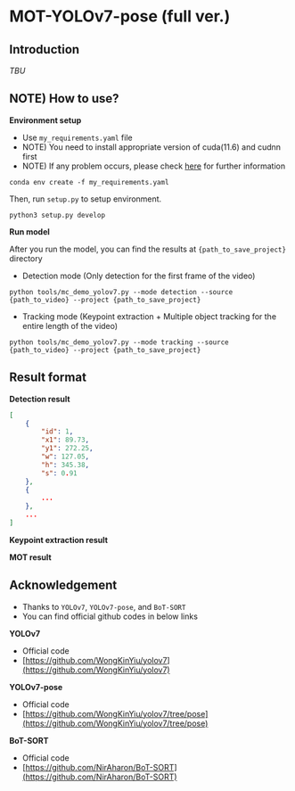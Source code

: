 # MOT-YOLOv7-pose (full ver.)

## Introduction

_TBU_ 

## NOTE) How to use?

**Environment setup**

* Use `my_requirements.yaml` file
* NOTE) You need to install appropriate version of cuda(11.6) and cudnn first
* NOTE) If any problem occurs, please check [here](https://github.com/NirAharon/BoT-SORT#installation) for further information

```shell
conda env create -f my_requirements.yaml
```

Then, run `setup.py` to setup environment.

```shell
python3 setup.py develop
```

**Run model**

After you run the model, you can find the results at `{path_to_save_project}` directory 

* Detection mode (Only detection for the first frame of the video)

```shell
python tools/mc_demo_yolov7.py --mode detection --source {path_to_video} --project {path_to_save_project}
```

* Tracking mode (Keypoint extraction + Multiple object tracking for the entire length of the video)

```shell
python tools/mc_demo_yolov7.py --mode tracking --source {path_to_video} --project {path_to_save_project}
```

## Result format

**Detection result**

```json
[
	{
        "id": 1, 
        "x1": 89.73, 
        "y1": 272.25, 
        "w": 127.05, 
        "h": 345.38, 
        "s": 0.91
    }, 
    {
        ...
    },
    ...
]
```



**Keypoint extraction result**



**MOT result**



## Acknowledgement

* Thanks to `YOLOv7`, `YOLOv7-pose`, and `BoT-SORT` 
* You can find official github codes in below links

**YOLOv7**

* Official code
* [https://github.com/WongKinYiu/yolov7](https://github.com/WongKinYiu/yolov7)

**YOLOv7-pose**

* Official code
* [https://github.com/WongKinYiu/yolov7/tree/pose](https://github.com/WongKinYiu/yolov7/tree/pose) 

**BoT-SORT**

* Official code
* [https://github.com/NirAharon/BoT-SORT](https://github.com/NirAharon/BoT-SORT) 









